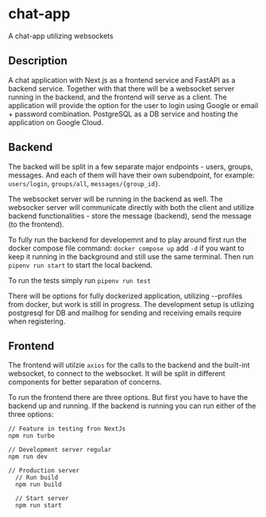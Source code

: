 # chat-app

A chat-app utilizing websockets 

## Description

A chat application with Next.js as a frontend service and FastAPI as a backend service. Together with that there will be a websocket server running in the backend, and the frontend will serve as a client. The application will provide the option for the user to login using Google or email + password combination. PostgreSQL as a DB service and hosting the application on Google Cloud.

<!-- 
TO BE ADDED 
## Architecture
-->
## Backend

The backed will be split in a few separate major endpoints - users, groups, messages. And each of them will have their own subendpoint, for example: `users/login`, `groups/all`, `messages/{group_id}`.

The websocket server will be running in the backend as well. The websocker server will communicate directly with both the client and utillize backend functionalities - store the message (backend), send the message (to the frontend).

To fully run the backend for developemnt and to play around first run the docker compose file command: `docker compose up` add `-d` if you want to keep it running in the background and still use the same terminal. Then run `pipenv run start` to start the local backend.

To run the tests simply run `pipenv run test`

There will be options for fully dockerized application, utilizing --profiles from docker, but work is still in progress. The development setup is utlizing postgresql for DB and mailhog for sending and receiving emails require when registering. 

## Frontend

The frontend will utilzie  `axios` for the calls to the backend and the built-int websocket, to connect to the websocket. It will be split in different components for better separation of concerns.

To run the frontend there are three options. But first you have to have the backend up and running. If the backend is running you can run either of the three options:
```
// Feature in testing fron NextJs
npm run turbo

// Development server regular
npm run dev

// Production server
  // Run build
  npm run build

  // Start server
  npm run start 

```
<!-- 
TO BE ADDED 
## Bootup
## Exampl
-->